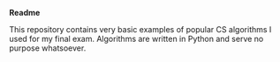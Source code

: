 **Readme**

This repository contains very basic examples of popular
CS algorithms I used for my final exam.
Algorithms are written in Python and serve no purpose whatsoever.